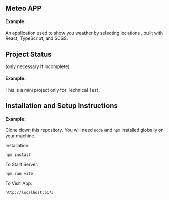 ## Meteo APP

#### Example:

An application used to show you weather by selecting locations , built with React, TypeScript, and SCSS.

## Project Status

(only necessary if incomplete)

#### Example:

This is a mini project only for Technical Test .

## Installation and Setup Instructions

#### Example:

Clone down this repository. You will need `node` and `npm` installed globally on your machine.

Installation:

`npm install`

To Start Server:

`npm run vite`

To Visit App:

`http://localhost:5173`
